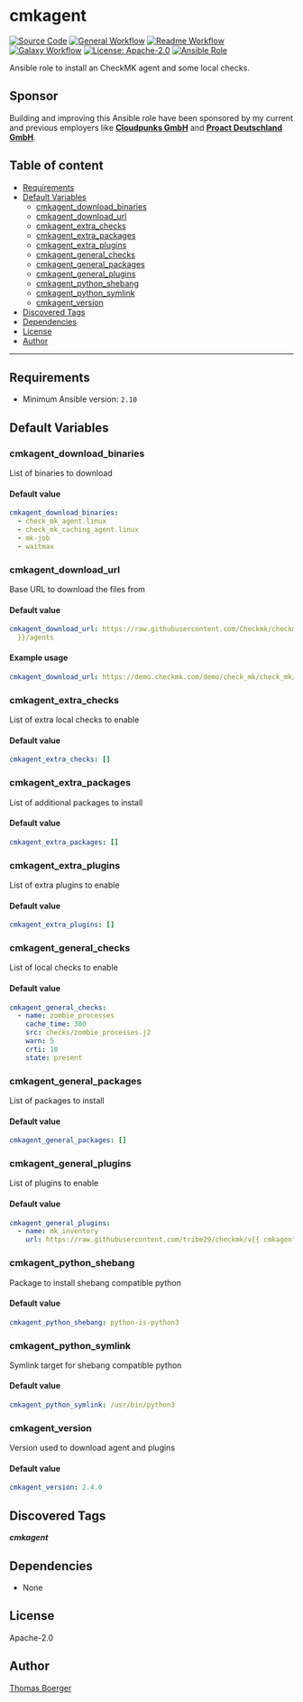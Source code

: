 # cmkagent

[![Source Code](https://img.shields.io/badge/github-source%20code-blue?logo=github&logoColor=white)](https://github.com/rolehippie/cmkagent)
[![General Workflow](https://github.com/rolehippie/cmkagent/actions/workflows/general.yml/badge.svg)](https://github.com/rolehippie/cmkagent/actions/workflows/general.yml)
[![Readme Workflow](https://github.com/rolehippie/cmkagent/actions/workflows/docs.yml/badge.svg)](https://github.com/rolehippie/cmkagent/actions/workflows/docs.yml)
[![Galaxy Workflow](https://github.com/rolehippie/cmkagent/actions/workflows/galaxy.yml/badge.svg)](https://github.com/rolehippie/cmkagent/actions/workflows/galaxy.yml)
[![License: Apache-2.0](https://img.shields.io/github/license/rolehippie/cmkagent)](https://github.com/rolehippie/cmkagent/blob/master/LICENSE)
[![Ansible Role](https://img.shields.io/badge/role-rolehippie.cmkagent-blue)](https://galaxy.ansible.com/rolehippie/cmkagent)

Ansible role to install an CheckMK agent and some local checks.

## Sponsor

Building and improving this Ansible role have been sponsored by my current and previous employers like **[Cloudpunks GmbH](https://cloudpunks.de)** and **[Proact Deutschland GmbH](https://www.proact.eu)**.

## Table of content

- [Requirements](#requirements)
- [Default Variables](#default-variables)
  - [cmkagent_download_binaries](#cmkagent_download_binaries)
  - [cmkagent_download_url](#cmkagent_download_url)
  - [cmkagent_extra_checks](#cmkagent_extra_checks)
  - [cmkagent_extra_packages](#cmkagent_extra_packages)
  - [cmkagent_extra_plugins](#cmkagent_extra_plugins)
  - [cmkagent_general_checks](#cmkagent_general_checks)
  - [cmkagent_general_packages](#cmkagent_general_packages)
  - [cmkagent_general_plugins](#cmkagent_general_plugins)
  - [cmkagent_python_shebang](#cmkagent_python_shebang)
  - [cmkagent_python_symlink](#cmkagent_python_symlink)
  - [cmkagent_version](#cmkagent_version)
- [Discovered Tags](#discovered-tags)
- [Dependencies](#dependencies)
- [License](#license)
- [Author](#author)

---

## Requirements

- Minimum Ansible version: `2.10`

## Default Variables

### cmkagent_download_binaries

List of binaries to download

#### Default value

```YAML
cmkagent_download_binaries:
  - check_mk_agent.linux
  - check_mk_caching_agent.linux
  - mk-job
  - waitmax
```

### cmkagent_download_url

Base URL to download the files from

#### Default value

```YAML
cmkagent_download_url: https://raw.githubusercontent.com/Checkmk/checkmk/v{{ cmkagent_version
  }}/agents
```

#### Example usage

```YAML
cmkagent_download_url: https://demo.checkmk.com/demo/check_mk/check_mk/agents
```

### cmkagent_extra_checks

List of extra local checks to enable

#### Default value

```YAML
cmkagent_extra_checks: []
```

### cmkagent_extra_packages

List of additional packages to install

#### Default value

```YAML
cmkagent_extra_packages: []
```

### cmkagent_extra_plugins

List of extra plugins to enable

#### Default value

```YAML
cmkagent_extra_plugins: []
```

### cmkagent_general_checks

List of local checks to enable

#### Default value

```YAML
cmkagent_general_checks:
  - name: zombie_processes
    cache_time: 300
    src: checks/zombie_processes.j2
    warn: 5
    crti: 10
    state: present
```

### cmkagent_general_packages

List of packages to install

#### Default value

```YAML
cmkagent_general_packages: []
```

### cmkagent_general_plugins

List of plugins to enable

#### Default value

```YAML
cmkagent_general_plugins:
  - name: mk_inventory
    url: https://raw.githubusercontent.com/tribe29/checkmk/v{{ cmkagent_version }}/agents/plugins/mk_inventory.linux
```

### cmkagent_python_shebang

Package to install shebang compatible python

#### Default value

```YAML
cmkagent_python_shebang: python-is-python3
```

### cmkagent_python_symlink

Symlink target for shebang compatible python

#### Default value

```YAML
cmkagent_python_symlink: /usr/bin/python3
```

### cmkagent_version

Version used to download agent and plugins

#### Default value

```YAML
cmkagent_version: 2.4.0
```

## Discovered Tags

**_cmkagent_**


## Dependencies

- None

## License

Apache-2.0

## Author

[Thomas Boerger](https://github.com/tboerger)
